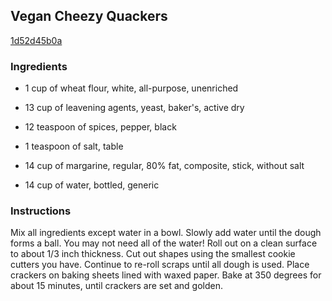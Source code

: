 ## Vegan Cheezy Quackers

[1d52d45b0a](http://www.food.com/recipe/vegan-cheezy-quackers-279476)

### Ingredients

 - 1 cup of wheat flour, white, all-purpose, unenriched

 - 13 cup of leavening agents, yeast, baker's, active dry

 - 12 teaspoon of spices, pepper, black

 - 1 teaspoon of salt, table

 - 14 cup of margarine, regular, 80% fat, composite, stick, without salt

 - 14 cup of water, bottled, generic

### Instructions

Mix all ingredients except water in a bowl. Slowly add water until the dough forms a ball. You may not need all of the water! Roll out on a clean surface to about 1/3 inch thickness. Cut out shapes using the smallest cookie cutters you have. Continue to re-roll scraps until all dough is used. Place crackers on baking sheets lined with waxed paper. Bake at 350 degrees for about 15 minutes, until crackers are set and golden.